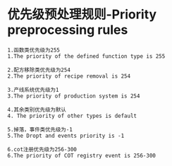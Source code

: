 # 优先级预处理规则-Priority preprocessing rules

    1.函数类优先级为255
    1.The priority of the defined function type is 255

    2.配方移除类优先级为254
    2.The priority of recipe removal is 254

    3.产线系统优先级为1
    3.The priority of production system is 254

    4.其余类别优先级为默认
    4. The priority of other types is default

    5.掉落，事件类优先级为-1
    5.The Dropt and events priority is -1

    6.cot注册优先级为256-300
    6.The priority of COT registry event is 256-300